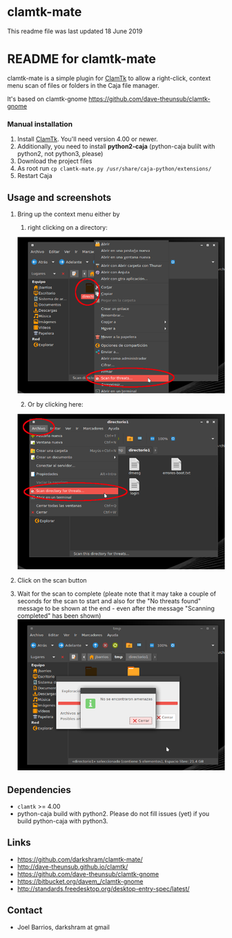 # clamtk-mate

This readme file was last updated 18 June 2019

# README for clamtk-mate

clamtk-mate is a simple plugin for
[ClamTk](https://github.com/dave-theunsub/clamtk) to allow a right-click,
context menu scan of files or folders in the Caja file manager.

It's based on clamtk-gnome https://github.com/dave-theunsub/clamtk-gnome


### Manual installation

1. Install [ClamTk](https://github.com/dave-theunsub/clamtk). You'll need version 4.00 or newer.
2. Additionally, you need to install __python2-caja__ (python-caja bulilt with python2, not python3, please)
3. Download the project files
4. As root run `cp clamtk-mate.py /usr/share/caja-python/extensions/`
5. Restart Caja


## Usage and screenshots

1. Bring up the context menu either by
   1. right clicking on a directory:
   
   ![starting scan alt 1](_img/starting_scan_alt1.png)
   
   2. Or by clicking here:
   
   ![starting scan alt 2](_img/starting_scan_alt2.png)

2. Click on the scan button

3. Wait for the scan to complete (pleate note that it may take a couple of seconds for the scan to start and also for the "No threats found" message to be shown at the end - even after the message "Scanning completed" has been shown)
![scan result](_img/scan_result.png)


## Dependencies

* `clamtk` >= 4.00
* python-caja build with python2. Please do not fill issues (yet) if you build python-caja with python3.

## Links

* https://github.com/darkshram/clamtk-mate/
* http://dave-theunsub.github.io/clamtk/
* https://github.com/dave-theunsub/clamtk-gnome
* https://bitbucket.org/davem_/clamtk-gnome
* http://standards.freedesktop.org/desktop-entry-spec/latest/

## Contact

* Joel Barrios, darkshram at gmail
